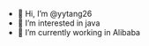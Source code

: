 - 👋 Hi, I’m @yytang26
- 👀 I’m interested in java
- 🌱 I’m currently working in Alibaba

<!---
yytang26/yytang26 is a ✨ special ✨ repository because its `README.md` (this file) appears on your GitHub profile.
You can click the Preview link to take a look at your changes.
--->
